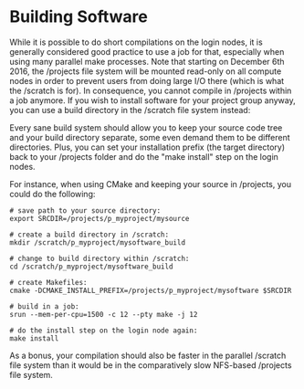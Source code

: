# Building Software

While it is possible to do short compilations on the login nodes, it is
generally considered good practice to use a job for that, especially
when using many parallel make processes. Note that starting on December
6th 2016, the /projects file system will be mounted read-only on all
compute nodes in order to prevent users from doing large I/O there
(which is what the /scratch is for). In consequence, you cannot compile
in /projects within a job anymore. If you wish to install software for
your project group anyway, you can use a build directory in the /scratch
file system instead:

Every sane build system should allow you to keep your source code tree
and your build directory separate, some even demand them to be different
directories. Plus, you can set your installation prefix (the target
directory) back to your /projects folder and do the "make install" step
on the login nodes.

For instance, when using CMake and keeping your source in /projects, you
could do the following:

    # save path to your source directory:
    export SRCDIR=/projects/p_myproject/mysource

    # create a build directory in /scratch:
    mkdir /scratch/p_myproject/mysoftware_build

    # change to build directory within /scratch:
    cd /scratch/p_myproject/mysoftware_build

    # create Makefiles:
    cmake -DCMAKE_INSTALL_PREFIX=/projects/p_myproject/mysoftware $SRCDIR

    # build in a job:
    srun --mem-per-cpu=1500 -c 12 --pty make -j 12

    # do the install step on the login node again:
    make install

As a bonus, your compilation should also be faster in the parallel
/scratch file system than it would be in the comparatively slow
NFS-based /projects file system.
